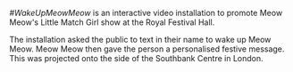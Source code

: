 *#WakeUpMeowMeow* is an interactive video installation to promote Meow Meow's Little Match Girl show at the Royal Festival Hall.

The installation asked the public to text in their name to wake up Meow Meow. Meow Meow then gave the person a personalised festive message. This was projected onto the side of the Southbank Centre in London.